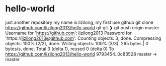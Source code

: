 # hello-world
just another repository
my name is lizilong, my first use github
git clone https://github.com/lizilong2013/hello-world
git git
❯ git push origin master
Username for 'https://github.com': lizilong2013
Password for 'https://lizilong2013@github.com':
Counting objects: 3, done.
Compressing objects: 100% (2/2), done.
Writing objects: 100% (3/3), 265 bytes | 0 bytes/s, done.
Total 3 (delta 1), reused 0 (delta 0)
To https://github.com/lizilong2013/hello-world
   9793454..0c83528  master -> master
